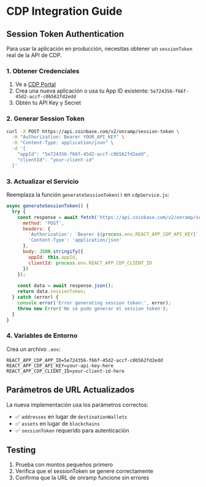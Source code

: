 # CDP Integration Guide

## Session Token Authentication

Para usar la aplicación en producción, necesitas obtener un `sessionToken` real de la API de CDP.

### 1. Obtener Credenciales

1. Ve a [CDP Portal](https://portal.cdp.coinbase.com/)
2. Crea una nueva aplicación o usa tu App ID existente: `5e724356-f66f-45d2-accf-c0b562fd2edd`
3. Obtén tu API Key y Secret

### 2. Generar Session Token

```bash
curl -X POST https://api.coinbase.com/v2/onramp/session-token \
  -H "Authorization: Bearer YOUR_API_KEY" \
  -H "Content-Type: application/json" \
  -d '{
    "appId": "5e724356-f66f-45d2-accf-c0b562fd2edd",
    "clientId": "your-client-id"
  }'
```

### 3. Actualizar el Servicio

Reemplaza la función `generateSessionToken()` en `cdpService.js`:

```javascript
async generateSessionToken() {
  try {
    const response = await fetch('https://api.coinbase.com/v2/onramp/session-token', {
      method: 'POST',
      headers: {
        'Authorization': `Bearer ${process.env.REACT_APP_CDP_API_KEY}`,
        'Content-Type': 'application/json'
      },
      body: JSON.stringify({
        appId: this.appId,
        clientId: process.env.REACT_APP_CDP_CLIENT_ID
      })
    });
    
    const data = await response.json();
    return data.sessionToken;
  } catch (error) {
    console.error('Error generating session token:', error);
    throw new Error('No se pudo generar el session token');
  }
}
```

### 4. Variables de Entorno

Crea un archivo `.env`:

```env
REACT_APP_CDP_APP_ID=5e724356-f66f-45d2-accf-c0b562fd2edd
REACT_APP_CDP_API_KEY=your-api-key-here
REACT_APP_CDP_CLIENT_ID=your-client-id-here
```

## Parámetros de URL Actualizados

La nueva implementación usa los parámetros correctos:

- ✅ `addresses` en lugar de `destinationWallets`
- ✅ `assets` en lugar de `blockchains`
- ✅ `sessionToken` requerido para autenticación

## Testing

1. Prueba con montos pequeños primero
2. Verifica que el sessionToken se genere correctamente
3. Confirma que la URL de onramp funcione sin errores
